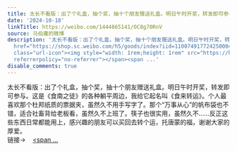 ```yaml
---
title: 太长不看版：出了个礼盒，抽个奖，抽十个朋友赠送礼盒。明日午时开奖，转发即可参与。这是《食南之徒》的各种躺平周边，我给它起名叫《食来转运》。个人最喜欢那...
date: '2024-10-18'
linkTitle: https://weibo.com/1444865141/OC8g70RnV
source: 马伯庸的微博
description: '太长不看版：出了个礼盒，抽个奖，抽十个朋友赠送礼盒。明日午时开奖，转发即可参与。这是《食南之徒》的各种躺平周边，我给它起名叫《食来转运》。个人最喜欢那个杜邦纸质的票据夹，虽然久不用手写字了。那个“万事从心”的帆布袋也不错，适合社畜背给老板看，虽然久不上班了。筷子也很实用，虽然久不……反正这些东西日常都能用上，感兴趣的朋友可以买回去转个运，托唐蒙的福，谢谢大家的厚爱。<br>链接→<a
  href="https://shop.sc.weibo.com/h5/goods/index?iid=110074917724250004050027" data-hide=""><span
  class="url-icon"><img style="width: 1rem;height: 1rem" src="https://h5.sinaimg.cn/upload/2015/09/25/3/timeline_card_small_web_default.png"
  referrerpolicy="no-referrer"></span><span ...'
disable_comments: true
---
```

太长不看版：出了个礼盒，抽个奖，抽十个朋友赠送礼盒。明日午时开奖，转发即可参与。这是《食南之徒》的各种躺平周边，我给它起名叫《食来转运》。个人最喜欢那个杜邦纸质的票据夹，虽然久不用手写字了。那个“万事从心”的帆布袋也不错，适合社畜背给老板看，虽然久不上班了。筷子也很实用，虽然久不……反正这些东西日常都能用上，感兴趣的朋友可以买回去转个运，托唐蒙的福，谢谢大家的厚爱。<br>链接→<a href="https://shop.sc.weibo.com/h5/goods/index?iid=110074917724250004050027" data-hide=""><span class="url-icon"><img style="width: 1rem;height: 1rem" src="https://h5.sinaimg.cn/upload/2015/09/25/3/timeline_card_small_web_default.png" referrerpolicy="no-referrer"></span><span ...